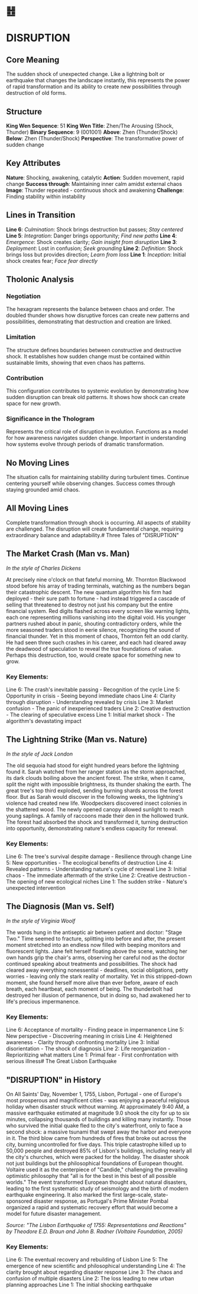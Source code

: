 # ䷲
# DISRUPTION

## Core Meaning
The sudden shock of unexpected change. Like a lightning bolt or earthquake that changes the landscape instantly, this represents the power of rapid transformation and its ability to create new possibilities through destruction of old forms.

## Structure
**King Wen Sequence**: 51
**King Wen Title**: Zhen/The Arousing (Shock, Thunder)
**Binary Sequence**: 9 (001001)
**Above**: Zhen (Thunder/Shock)
**Below**: Zhen (Thunder/Shock)
**Perspective**: The transformative power of sudden change

## Key Attributes
**Nature**: Shocking, awakening, catalytic
**Action**: Sudden movement, rapid change
**Success through**: Maintaining inner calm amidst external chaos
**Image**: Thunder repeated - continuous shock and awakening
**Challenge**: Finding stability within instability

## Lines in Transition
**Line 6**: *Culmination*: Shock brings destruction but passes; *Stay centered*
**Line 5**: *Integration*: Danger brings opportunity; *Find new paths*
**Line 4**: *Emergence*: Shock creates clarity; *Gain insight from disruption*
**Line 3**: *Deployment*: Lost in confusion; *Seek grounding*
**Line 2**: *Definition*: Shock brings loss but provides direction; *Learn from loss*
**Line 1**: *Inception*: Initial shock creates fear; *Face fear directly*

## Tholonic Analysis
### Negotiation
The hexagram represents the balance between chaos and order. The doubled thunder shows how disruptive forces can create new patterns and possibilities, demonstrating that destruction and creation are linked.

### Limitation
The structure defines boundaries between constructive and destructive shock. It establishes how sudden change must be contained within sustainable limits, showing that even chaos has patterns.

### Contribution
This configuration contributes to systemic evolution by demonstrating how sudden disruption can break old patterns. It shows how shock can create space for new growth.

### Significance in the Thologram
Represents the critical role of disruption in evolution. Functions as a model for how awareness navigates sudden change. Important in understanding how systems evolve through periods of dramatic transformation.

## No Moving Lines
The situation calls for maintaining stability during turbulent times. Continue centering yourself while observing changes. Success comes through staying grounded amid chaos.

## All Moving Lines
Complete transformation through shock is occurring. All aspects of stability are challenged. The disruption will create fundamental change, requiring extraordinary balance and adaptability.# Three Tales of "DISRUPTION"

## The Market Crash (Man vs. Man)
*In the style of Charles Dickens*

At precisely nine o'clock on that fateful morning, Mr. Thornton Blackwood stood before his array of trading terminals, watching as the numbers began their catastrophic descent. The new quantum algorithm his firm had deployed - their sure path to fortune - had instead triggered a cascade of selling that threatened to destroy not just his company but the entire financial system. Red digits flashed across every screen like warning lights, each one representing millions vanishing into the digital void. His younger partners rushed about in panic, shouting contradictory orders, while the more seasoned traders stood in eerie silence, recognizing the sound of financial thunder. Yet in this moment of chaos, Thornton felt an odd clarity. He had seen three such crashes in his career, and each had cleared away the deadwood of speculation to reveal the true foundations of value. Perhaps this destruction, too, would create space for something new to grow.

### Key Elements:

Line 6: The crash's inevitable passing - Recognition of the cycle
Line 5: Opportunity in crisis - Seeing beyond immediate chaos
Line 4: Clarity through disruption - Understanding revealed by crisis
Line 3: Market confusion - The panic of inexperienced traders
Line 2: Creative destruction - The clearing of speculative excess
Line 1: Initial market shock - The algorithm's devastating impact

## The Lightning Strike (Man vs. Nature)
*In the style of Jack London*

The old sequoia had stood for eight hundred years before the lightning found it. Sarah watched from her ranger station as the storm approached, its dark clouds boiling above the ancient forest. The strike, when it came, split the night with impossible brightness, its thunder shaking the earth. The great tree's top third exploded, sending burning shards across the forest floor. But as Sarah would discover in the following weeks, the lightning's violence had created new life. Woodpeckers discovered insect colonies in the shattered wood. The newly opened canopy allowed sunlight to reach young saplings. A family of raccoons made their den in the hollowed trunk. The forest had absorbed the shock and transformed it, turning destruction into opportunity, demonstrating nature's endless capacity for renewal.

### Key Elements:

Line 6: The tree's survival despite damage - Resilience through change
Line 5: New opportunities - The ecological benefits of destruction
Line 4: Revealed patterns - Understanding nature's cycle of renewal
Line 3: Initial chaos - The immediate aftermath of the strike
Line 2: Creative destruction - The opening of new ecological niches
Line 1: The sudden strike - Nature's unexpected intervention

## The Diagnosis (Man vs. Self)
*In the style of Virginia Woolf*

The words hung in the antiseptic air between patient and doctor: "Stage Two." Time seemed to fracture, splitting into before and after, the present moment stretched into an endless now filled with beeping monitors and fluorescent lights. Jane felt herself floating above the scene, watching her own hands grip the chair's arms, observing her careful nod as the doctor continued speaking about treatments and possibilities. The shock had cleared away everything nonessential - deadlines, social obligations, petty worries - leaving only the stark reality of mortality. Yet in this stripped-down moment, she found herself more alive than ever before, aware of each breath, each heartbeat, each moment of being. The thunderbolt had destroyed her illusion of permanence, but in doing so, had awakened her to life's precious impermanence.

### Key Elements:

Line 6: Acceptance of mortality - Finding peace in impermanence
Line 5: New perspective - Discovering meaning in crisis
Line 4: Heightened awareness - Clarity through confronting mortality
Line 3: Initial disorientation - The shock of diagnosis
Line 2: Life reorganization - Reprioritizing what matters
Line 1: Primal fear - First confrontation with serious illness# The Great Lisbon Earthquake

## "DISRUPTION" in History

On All Saints' Day, November 1, 1755, Lisbon, Portugal - one of Europe's most prosperous and magnificent cities - was enjoying a peaceful religious holiday when disaster struck without warning. At approximately 9:40 AM, a massive earthquake estimated at magnitude 9.0 shook the city for up to six minutes, collapsing thousands of buildings and killing many instantly. Those who survived the initial quake fled to the city's waterfront, only to face a second shock: a massive tsunami that swept away the harbor and everyone in it. The third blow came from hundreds of fires that broke out across the city, burning uncontrolled for five days. This triple catastrophe killed up to 50,000 people and destroyed 85% of Lisbon's buildings, including nearly all the city's churches, which were packed for the holiday. The disaster shook not just buildings but the philosophical foundations of European thought. Voltaire used it as the centerpiece of "Candide," challenging the prevailing optimistic philosophy that "all is for the best in this best of all possible worlds." The event transformed European thought about natural disasters, leading to the first systematic study of seismology and the birth of modern earthquake engineering. It also marked the first large-scale, state-sponsored disaster response, as Portugal's Prime Minister Pombal organized a rapid and systematic recovery effort that would become a model for future disaster management.

*Source: "The Lisbon Earthquake of 1755: Representations and Reactions" by Theodore E.D. Braun and John B. Radner (Voltaire Foundation, 2005)*

### Key Elements:
Line 6: The eventual recovery and rebuilding of Lisbon
Line 5: The emergence of new scientific and philosophical understanding
Line 4: The clarity brought about regarding disaster response
Line 3: The chaos and confusion of multiple disasters
Line 2: The loss leading to new urban planning approaches
Line 1: The initial shocking earthquake